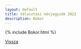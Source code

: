 ```yaml
---
layout: default
title: Választási névjegyzék 2022
description: Bokor
---
```


{% include Bokor.html %}

[Vissza](./)